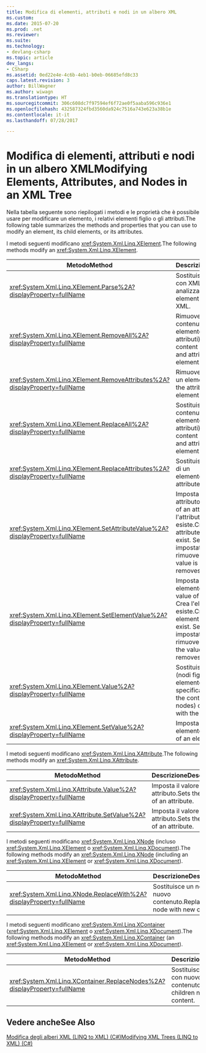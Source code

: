 ```yaml
---
title: Modifica di elementi, attributi e nodi in un albero XML
ms.custom: 
ms.date: 2015-07-20
ms.prod: .net
ms.reviewer: 
ms.suite: 
ms.technology:
- devlang-csharp
ms.topic: article
dev_langs:
- CSharp
ms.assetid: 0ed22e4e-4c6b-4eb1-b0eb-06685efd8c33
caps.latest.revision: 3
author: BillWagner
ms.author: wiwagn
ms.translationtype: HT
ms.sourcegitcommit: 306c608dc7f97594ef6f72ae0f5aaba596c936e1
ms.openlocfilehash: 432587324fbd3560da924c7516a743e623a38b1e
ms.contentlocale: it-it
ms.lasthandoff: 07/28/2017

---
```

# <a name="modifying-elements-attributes-and-nodes-in-an-xml-tree"></a><span data-ttu-id="2d69a-102">Modifica di elementi, attributi e nodi in un albero XML</span><span class="sxs-lookup"><span data-stu-id="2d69a-102">Modifying Elements, Attributes, and Nodes in an XML Tree</span></span>
<span data-ttu-id="2d69a-103">Nella tabella seguente sono riepilogati i metodi e le proprietà che è possibile usare per modificare un elemento, i relativi elementi figlio o gli attributi.</span><span class="sxs-lookup"><span data-stu-id="2d69a-103">The following table summarizes the methods and properties that you can use to modify an element, its child elements, or its attributes.</span></span>  
  
 <span data-ttu-id="2d69a-104">I metodi seguenti modificano <xref:System.Xml.Linq.XElement>.</span><span class="sxs-lookup"><span data-stu-id="2d69a-104">The following methods modify an <xref:System.Xml.Linq.XElement>.</span></span>  
  
|<span data-ttu-id="2d69a-105">Metodo</span><span class="sxs-lookup"><span data-stu-id="2d69a-105">Method</span></span>|<span data-ttu-id="2d69a-106">Descrizione</span><span class="sxs-lookup"><span data-stu-id="2d69a-106">Description</span></span>|  
|------------|-----------------|  
|<xref:System.Xml.Linq.XElement.Parse%2A?displayProperty=fullName>|<span data-ttu-id="2d69a-107">Sostituisce un elemento con XML analizzato.</span><span class="sxs-lookup"><span data-stu-id="2d69a-107">Replaces an element with parsed XML.</span></span>|  
|<xref:System.Xml.Linq.XElement.RemoveAll%2A?displayProperty=fullName>|<span data-ttu-id="2d69a-108">Rimuove tutto il contenuto di un elemento (nodi figlio e attributi).</span><span class="sxs-lookup"><span data-stu-id="2d69a-108">Removes all content (child nodes and attributes) of an element.</span></span>|  
|<xref:System.Xml.Linq.XElement.RemoveAttributes%2A?displayProperty=fullName>|<span data-ttu-id="2d69a-109">Rimuove gli attributi di un elemento.</span><span class="sxs-lookup"><span data-stu-id="2d69a-109">Removes the attributes of an element.</span></span>|  
|<xref:System.Xml.Linq.XElement.ReplaceAll%2A?displayProperty=fullName>|<span data-ttu-id="2d69a-110">Sostituisce tutto il contenuto di un elemento (nodi figlio e attributi).</span><span class="sxs-lookup"><span data-stu-id="2d69a-110">Replaces all content (child nodes and attributes) of an element.</span></span>|  
|<xref:System.Xml.Linq.XElement.ReplaceAttributes%2A?displayProperty=fullName>|<span data-ttu-id="2d69a-111">Sostituisce gli attributi di un elemento.</span><span class="sxs-lookup"><span data-stu-id="2d69a-111">Replaces the attributes of an element.</span></span>|  
|<xref:System.Xml.Linq.XElement.SetAttributeValue%2A?displayProperty=fullName>|<span data-ttu-id="2d69a-112">Imposta il valore di un attributo.</span><span class="sxs-lookup"><span data-stu-id="2d69a-112">Sets the value of an attribute.</span></span> <span data-ttu-id="2d69a-113">Crea l'attributo se non esiste.</span><span class="sxs-lookup"><span data-stu-id="2d69a-113">Creates the attribute if it doesn't exist.</span></span> <span data-ttu-id="2d69a-114">Se il valore è impostato su `null`, rimuove l'attributo.</span><span class="sxs-lookup"><span data-stu-id="2d69a-114">If the value is set to `null`, removes the attribute.</span></span>|  
|<xref:System.Xml.Linq.XElement.SetElementValue%2A?displayProperty=fullName>|<span data-ttu-id="2d69a-115">Imposta il valore di un elemento figlio.</span><span class="sxs-lookup"><span data-stu-id="2d69a-115">Sets the value of a child element.</span></span> <span data-ttu-id="2d69a-116">Crea l'elemento se non esiste.</span><span class="sxs-lookup"><span data-stu-id="2d69a-116">Creates the element if it doesn't exist.</span></span> <span data-ttu-id="2d69a-117">Se il valore è impostato su `null`, rimuove l'elemento.</span><span class="sxs-lookup"><span data-stu-id="2d69a-117">If the value is set to `null`, removes the element.</span></span>|  
|<xref:System.Xml.Linq.XElement.Value%2A?displayProperty=fullName>|<span data-ttu-id="2d69a-118">Sostituisce il contenuto (nodi figlio) di un elemento con il testo specificato.</span><span class="sxs-lookup"><span data-stu-id="2d69a-118">Replaces the content (child nodes) of an element with the specified text.</span></span>|  
|<xref:System.Xml.Linq.XElement.SetValue%2A?displayProperty=fullName>|<span data-ttu-id="2d69a-119">Imposta il valore di un elemento.</span><span class="sxs-lookup"><span data-stu-id="2d69a-119">Sets the value of an element.</span></span>|  
  
 <span data-ttu-id="2d69a-120">I metodi seguenti modificano <xref:System.Xml.Linq.XAttribute>.</span><span class="sxs-lookup"><span data-stu-id="2d69a-120">The following methods modify an <xref:System.Xml.Linq.XAttribute>.</span></span>  
  
|<span data-ttu-id="2d69a-121">Metodo</span><span class="sxs-lookup"><span data-stu-id="2d69a-121">Method</span></span>|<span data-ttu-id="2d69a-122">Descrizione</span><span class="sxs-lookup"><span data-stu-id="2d69a-122">Description</span></span>|  
|------------|-----------------|  
|<xref:System.Xml.Linq.XAttribute.Value%2A?displayProperty=fullName>|<span data-ttu-id="2d69a-123">Imposta il valore di un attributo.</span><span class="sxs-lookup"><span data-stu-id="2d69a-123">Sets the value of an attribute.</span></span>|  
|<xref:System.Xml.Linq.XAttribute.SetValue%2A?displayProperty=fullName>|<span data-ttu-id="2d69a-124">Imposta il valore di un attributo.</span><span class="sxs-lookup"><span data-stu-id="2d69a-124">Sets the value of an attribute.</span></span>|  
  
 <span data-ttu-id="2d69a-125">I metodi seguenti modificano <xref:System.Xml.Linq.XNode> (incluso <xref:System.Xml.Linq.XElement> o <xref:System.Xml.Linq.XDocument>).</span><span class="sxs-lookup"><span data-stu-id="2d69a-125">The following methods modify an <xref:System.Xml.Linq.XNode> (including an <xref:System.Xml.Linq.XElement> or <xref:System.Xml.Linq.XDocument>).</span></span>  
  
|<span data-ttu-id="2d69a-126">Metodo</span><span class="sxs-lookup"><span data-stu-id="2d69a-126">Method</span></span>|<span data-ttu-id="2d69a-127">Descrizione</span><span class="sxs-lookup"><span data-stu-id="2d69a-127">Description</span></span>|  
|------------|-----------------|  
|<xref:System.Xml.Linq.XNode.ReplaceWith%2A?displayProperty=fullName>|<span data-ttu-id="2d69a-128">Sostituisce un nodo con nuovo contenuto.</span><span class="sxs-lookup"><span data-stu-id="2d69a-128">Replaces a node with new content.</span></span>|  
  
 <span data-ttu-id="2d69a-129">I metodi seguenti modificano <xref:System.Xml.Linq.XContainer> (<xref:System.Xml.Linq.XElement> o <xref:System.Xml.Linq.XDocument>).</span><span class="sxs-lookup"><span data-stu-id="2d69a-129">The following methods modify an <xref:System.Xml.Linq.XContainer> (an <xref:System.Xml.Linq.XElement> or <xref:System.Xml.Linq.XDocument>).</span></span>  
  
|<span data-ttu-id="2d69a-130">Metodo</span><span class="sxs-lookup"><span data-stu-id="2d69a-130">Method</span></span>|<span data-ttu-id="2d69a-131">Descrizione</span><span class="sxs-lookup"><span data-stu-id="2d69a-131">Description</span></span>|  
|------------|-----------------|  
|<xref:System.Xml.Linq.XContainer.ReplaceNodes%2A?displayProperty=fullName>|<span data-ttu-id="2d69a-132">Sostituisce i nodi figlio con nuovo contenuto.</span><span class="sxs-lookup"><span data-stu-id="2d69a-132">Replaces the children nodes with new content.</span></span>|  
  
## <a name="see-also"></a><span data-ttu-id="2d69a-133">Vedere anche</span><span class="sxs-lookup"><span data-stu-id="2d69a-133">See Also</span></span>  
 [<span data-ttu-id="2d69a-134">Modifica degli alberi XML (LINQ to XML) (C#)</span><span class="sxs-lookup"><span data-stu-id="2d69a-134">Modifying XML Trees (LINQ to XML) (C#)</span></span>](../../../../csharp/programming-guide/concepts/linq/modifying-xml-trees-linq-to-xml.md)

